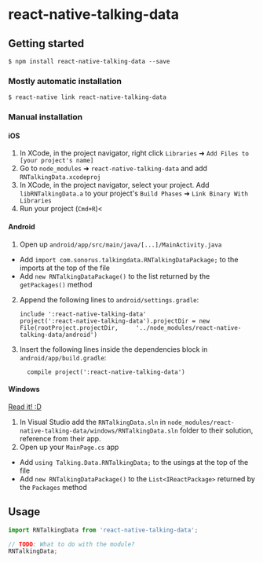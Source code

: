 
# react-native-talking-data

## Getting started

`$ npm install react-native-talking-data --save`

### Mostly automatic installation

`$ react-native link react-native-talking-data`

### Manual installation


#### iOS

1. In XCode, in the project navigator, right click `Libraries` ➜ `Add Files to [your project's name]`
2. Go to `node_modules` ➜ `react-native-talking-data` and add `RNTalkingData.xcodeproj`
3. In XCode, in the project navigator, select your project. Add `libRNTalkingData.a` to your project's `Build Phases` ➜ `Link Binary With Libraries`
4. Run your project (`Cmd+R`)<

#### Android

1. Open up `android/app/src/main/java/[...]/MainActivity.java`
  - Add `import com.sonorus.talkingdata.RNTalkingDataPackage;` to the imports at the top of the file
  - Add `new RNTalkingDataPackage()` to the list returned by the `getPackages()` method
2. Append the following lines to `android/settings.gradle`:
  	```
  	include ':react-native-talking-data'
  	project(':react-native-talking-data').projectDir = new File(rootProject.projectDir, 	'../node_modules/react-native-talking-data/android')
  	```
3. Insert the following lines inside the dependencies block in `android/app/build.gradle`:
  	```
      compile project(':react-native-talking-data')
  	```

#### Windows
[Read it! :D](https://github.com/ReactWindows/react-native)

1. In Visual Studio add the `RNTalkingData.sln` in `node_modules/react-native-talking-data/windows/RNTalkingData.sln` folder to their solution, reference from their app.
2. Open up your `MainPage.cs` app
  - Add `using Talking.Data.RNTalkingData;` to the usings at the top of the file
  - Add `new RNTalkingDataPackage()` to the `List<IReactPackage>` returned by the `Packages` method


## Usage
```javascript
import RNTalkingData from 'react-native-talking-data';

// TODO: What to do with the module?
RNTalkingData;
```
  
